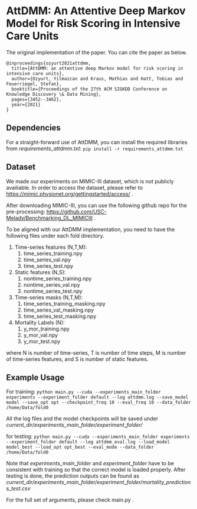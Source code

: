 # AttDMM: An Attentive Deep Markov Model for Risk Scoring in Intensive Care Units

The original implementation of the paper. You can cite the paper as below. 

```
@inproceedings{ozyurt2021attdmm,
  title={AttDMM: an attentive deep Markov model for risk scoring in intensive care units},
  author={Ozyurt, Yilmazcan and Kraus, Mathias and Hatt, Tobias and Feuerriegel, Stefan},
  booktitle={Proceedings of the 27th ACM SIGKDD Conference on Knowledge Discovery \& Data Mining},
  pages={3452--3462},
  year={2021}
}
```

## Dependencies 

For a straight-forward use of AttDMM, you can install the required libraries from *requirements_attdmm.txt*:
`pip install -r requirements_attdmm.txt`

## Dataset

We made our experiments on MIMIC-III dataset, which is not publicly availiable. In order to access the dataset, please refer to https://mimic.physionet.org/gettingstarted/access/ .

After downloading MIMIC-III, you can use the following github repo for the pre-processing: https://github.com/USC-Melady/Benchmarking_DL_MIMICIII . 

To be aligned with our AttDMM implementation, you need to have the following files under each fold directory.
1. Time-series features (N,T,M):
	1. time_series_training.npy
	1. time_series_val.npy
	1. time_series_test.npy
1. Static features (N,S):
	1. nontime_series_training.npy
	1. nontime_series_val.npy
	1. nontime_series_test.npy
1. Time-series masks (N,T,M):
	1. time_series_training_masking.npy
	1. time_series_val_masking.npy
	1. time_series_test_masking.npy
1. Mortality Labels (N):
	1. y_mor_training.npy
	1. y_mor_val.npy
	1. y_mor_test.npy

where N is number of time-series, T is number of time steps, M is number of time-series features, and S is number of static features.

## Example Usage

For training:
`python main.py --cuda --experiments_main_folder experiments --experiment_folder default --log attdmm.log --save_model model --save_opt opt --checkpoint_freq 10 --eval_freq 10 --data_folder /home/Data/fold0`

All the log files and the model checkpoints will be saved under *current_dir/experiments_main_folder/experiment_folder/*

for testing:
`python main.py --cuda --experiments_main_folder experiments --experiment_folder default --log attdmm_eval.log --load_model model_best --load_opt opt_best --eval_mode --data_folder /home/Data/fold0`

Note that *experiments_main_folder* and *experiment_folder* have to be consistent with training so that the correct model is loaded properly.  After testing is done, the prediction outputs can be found as *current_dir/experiments_main_folder/experiment_folder/mortality_predictions_test.csv*

For the full set of arguments, please check main.py .
